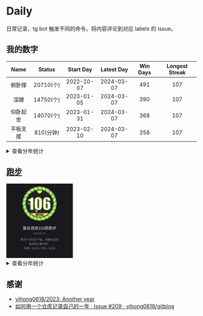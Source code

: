 # Daily

日常记录，tg bot 触发不同的命令，将内容评论到对应 labels 的 issue。

## 我的数字

<!--START_SECTION:my_number-->
| Name | Status | Start Day | Latest Day | Win Days | Longest Streak |
| :---: | :---: | :---: | :---: | :---: | :---: |
| 俯卧撑 | 20710(个) | 2022-10-07 | 2024-03-07 | 491 | 107 | <!-- 2023-10-01 to 2024-01-15 --> 
| 深蹲 | 14750(个) | 2023-01-05 | 2024-03-07 | 390 | 107 | <!-- 2023-10-01 to 2024-01-15 --> 
| 仰卧起坐 | 14070(个) | 2023-01-31 | 2024-03-07 | 368 | 107 | <!-- 2023-10-01 to 2024-01-15 --> 
| 平板支撑 | 810(分钟) | 2023-02-10 | 2024-03-07 | 358 | 107 | <!-- 2023-10-01 to 2024-01-15 --> 

<!--END_SECTION:my_number-->

<details>
  <summary>查看分年统计</summary>
<!--START_SECTION:my_number_year-->

### 2024
| Name | Status | Start Day | Latest Day | Win Days | Longest Streak |
| :---: | :---: | :---: | :---: | :---: | :---: |
| 俯卧撑 | 3720(个) | 2024-01-01 | 2024-03-07 | 48 | 15 | <!-- 2024-01-01 to 2024-01-15 --> 
| 平板支撑 | 138(分钟) | 2024-01-01 | 2024-03-07 | 46 | 15 | <!-- 2024-01-01 to 2024-01-15 --> 
| 深蹲 | 3080(个) | 2024-01-01 | 2024-03-07 | 46 | 15 | <!-- 2024-01-01 to 2024-01-15 --> 
| 仰卧起坐 | 3080(个) | 2024-01-01 | 2024-03-07 | 46 | 15 | <!-- 2024-01-01 to 2024-01-15 --> 

### 2023
| Name | Status | Start Day | Latest Day | Win Days | Longest Streak |
| :---: | :---: | :---: | :---: | :---: | :---: |
| 俯卧撑 | 13980(个) | 2023-01-01 | 2023-12-31 | 357 | 96 | <!-- 2023-01-21 to 2023-04-26 --> 
| 深蹲 | 11670(个) | 2023-01-05 | 2023-12-31 | 344 | 92 | <!-- 2023-10-01 to 2023-12-31 --> 
| 仰卧起坐 | 10990(个) | 2023-01-31 | 2023-12-31 | 322 | 92 | <!-- 2023-10-01 to 2023-12-31 --> 
| 平板支撑 | 672(分钟) | 2023-02-10 | 2023-12-31 | 312 | 92 | <!-- 2023-10-01 to 2023-12-31 --> 

### 2022
| Name | Status | Start Day | Latest Day | Win Days | Longest Streak |
| :---: | :---: | :---: | :---: | :---: | :---: |
| 俯卧撑 | 3010(个) | 2022-10-07 | 2022-12-31 | 86 | 86 | <!-- 2022-10-07 to 2022-12-31 --> 


<!--END_SECTION:my_number_year-->
</details>

## [跑步](https://running-f4ria.vercel.app/)

<!--START_SECTION:running-->
<img src="https://github.com/F4ria/Daily/blob/master/data/images/running/20240304-232301-106_weeks.jpg" width="35%">
<!--END_SECTION:running-->

<details>
  <summary>查看分年统计</summary>

![](https://github.com/F4ria/running_page/blob/run/assets/github.svg?raw=true)
</details>

## 感谢

* [yihong0618/2023: Another year](https://github.com/yihong0618/2023)
* [如何用一个仓库记录自己的一年 · Issue #209 · yihong0618/gitblog](https://github.com/yihong0618/gitblog/issues/209)
